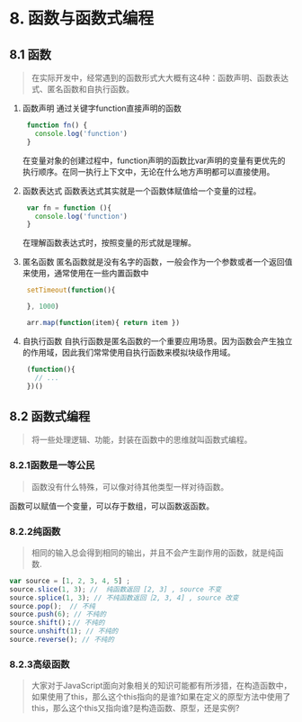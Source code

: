 # 8. 函数与函数式编程

## 8.1 函数
> 在实际开发中，经常遇到的函数形式大大概有这4种：函数声明、函数表达式、匿名函数和自执行函数。

1. 函数声明
   通过关键字function直接声明的函数
   ```javascript
    function fn() {
      console.log('function')
    }
   ```
   在变量对象的创建过程中，function声明的函数比var声明的变量有更优先的执行顺序。在同一执行上下文中，无论在什么地方声明都可以直接使用。

2. 函数表达式
   函数表达式其实就是一个函数体赋值给一个变量的过程。
   ```javascript
    var fn = function (){
      console.log('function')
    }
   ```
   在理解函数表达式时，按照变量的形式就是理解。

3. 匿名函数
   匿名函数就是没有名字的函数，一般会作为一个参数或者一个返回值来使用，通常使用在一些内置函数中
   ```javascript
    setTimeout(function(){

    }, 1000)

    arr.map(function(item){ return item })
   ```


4. 自执行函数
   自执行函数是匿名函数的一个重要应用场景。因为函数会产生独立的作用域，因此我们常常使用自执行函数来模拟块级作用域。
   ```javascript
    (function(){
      // ...
    })()
   ```

## 8.2 函数式编程
> 将一些处理逻辑、功能，封装在函数中的思维就叫函数式编程。

### 8.2.1函数是一等公民
> 函数没有什么特殊，可以像对待其他类型一样对待函数。


函数可以赋值一个变量，可以存于数组，可以函数返函数。

### 8.2.2纯函数
> 相同的输入总会得到相同的输出，并且不会产生副作用的函数，就是纯函数.

```javascript
var source = [1, 2, 3, 4, 5] ;
source.slice(1, 3); //  纯函数返回 [2, 3] , source 不变
source.splice(1, 3); // 不纯函数返回［2, 3, 4] , source 改变
source.pop();  // 不纯
source.push(6); // 不纯的
source.shift()；// 不纯的
source.unshift(1); // 不纯的
source.reverse(); // 不纯的
```

### 8.2.3高级函数
> 大家对于JavaScript面向对象相关的知识可能都有所涉猎，在构造函数中，如果使用了this，那么这个this指向的是谁?如果在定义的原型方法中使用了this，那么这个this又指向谁?是构造函数、原型，还是实例?



